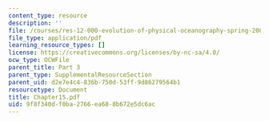 ```yaml
---
content_type: resource
description: ''
file: /courses/res-12-000-evolution-of-physical-oceanography-spring-2007/9f8f340df0ba2766ea688b672e5dc6ac_Chapter15.pdf
file_type: application/pdf
learning_resource_types: []
license: https://creativecommons.org/licenses/by-nc-sa/4.0/
ocw_type: OCWFile
parent_title: Part 3
parent_type: SupplementalResourceSection
parent_uid: d2e7e4c4-836b-750d-53ff-9d86279564b1
resourcetype: Document
title: Chapter15.pdf
uid: 9f8f340d-f0ba-2766-ea68-8b672e5dc6ac
---
```

